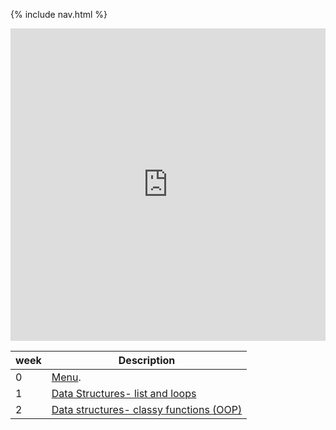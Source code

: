 {% include nav.html %}

<iframe frameborder="0" width="100%" height="500px" src="https://replit.com/@AryanShah40/Aryanspersonal?lite=true#README.md?embed=true"></iframe>


| week | Description |
| --- | ----------- |
| 0 | [ Menu](https://github.com/nighthawkcoders/nighthawk_csp/wiki/Tri-3---TT0---Python-Menu,-Replit,-Github). |
| 1 | [Data Structures- list and loops](https://github.com/nighthawkcoders/nighthawk_csp/wiki/Tri-3-TT1---Data-Structures)|
| 2 | [Data structures- classy functions (OOP)](https://github.com/nighthawkcoders/nighthawk_csp/wiki/Tri-3-TT2-Python-Classes)|
